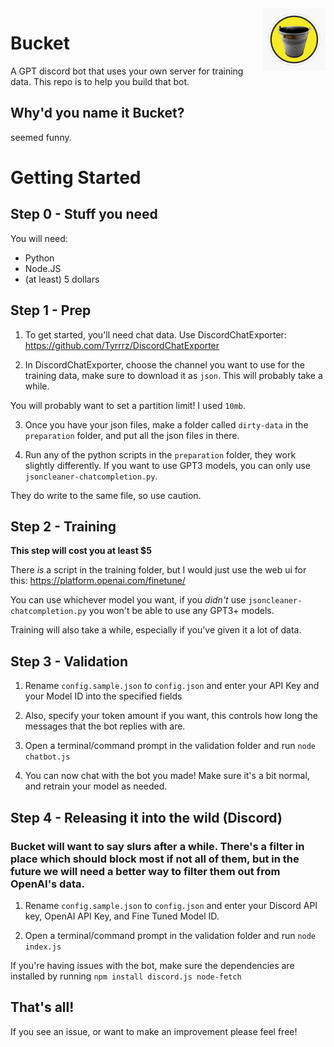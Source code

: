 <img src='bucket.jpg' width='100' align="right">

# Bucket

A GPT discord bot that uses your own server for training data. This repo is to help you build that bot.

## Why'd you name it Bucket?
seemed funny.

# Getting Started

## Step 0 - Stuff you need
You will need:
- Python
- Node.JS
- (at least) 5 dollars

## Step 1 - Prep
  1. To get started, you'll need chat data. Use DiscordChatExporter: https://github.com/Tyrrrz/DiscordChatExporter

  2. In DiscordChatExporter, choose the channel you want to use for the training data, make sure to download it as `json`. This will probably take a while.

 You will probably want to set a partition limit! I used `10mb`.

  3. Once you have your json files, make a folder called `dirty-data` in the `preparation` folder, and put all the json files in there.

  4. Run any of the python scripts in the `preparation` folder, they work slightly differently. If you want to use GPT3 models, you can only use `jsoncleaner-chatcompletion.py`. 

They do write to the same file, so use caution.

## Step 2 - Training
**This step will cost you at least $5**

There *is* a script in the training folder, but I would just use the web ui for this: https://platform.openai.com/finetune/

You can use whichever model you want, if you *didn't* use `jsoncleaner-chatcompletion.py` you won't be able to use any GPT3+ models.

Training will also take a while, especially if you've given it a lot of data.

## Step 3 - Validation

1. Rename `config.sample.json` to `config.json` and enter your API Key and your Model ID into the specified fields

2. Also, specify your token amount if you want, this controls how long the messages that the bot replies with are. 

3. Open a terminal/command prompt in the validation folder and run `node chatbot.js`

4. You can now chat with the bot you made! Make sure it's a bit normal, and retrain your model as needed.

## Step 4 - Releasing it into the wild (Discord)

### Bucket will want to say slurs after a while. There's a filter in place which should block most if not all of them, but in the future we will need a better way to filter them out from OpenAI's data.

1. Rename `config.sample.json` to `config.json` and enter your Discord API key, OpenAI API Key, and Fine Tuned Model ID.
 
2. Open a terminal/command prompt in the validation folder and run `node index.js`

If you're having issues with the bot, make sure the dependencies are installed by running `npm install discord.js node-fetch`

## That's all!
If you see an issue, or want to make an improvement please feel free!